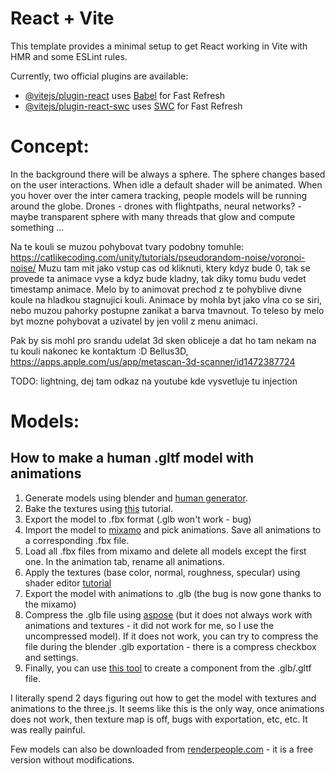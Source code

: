 # React + Vite

This template provides a minimal setup to get React working in Vite with HMR and some ESLint rules.

Currently, two official plugins are available:

- [@vitejs/plugin-react](https://github.com/vitejs/vite-plugin-react/blob/main/packages/plugin-react/README.md) uses [Babel](https://babeljs.io/) for Fast Refresh
- [@vitejs/plugin-react-swc](https://github.com/vitejs/vite-plugin-react-swc) uses [SWC](https://swc.rs/) for Fast Refresh

# Concept:
In the background there will be always a sphere. The sphere changes based on the user interactions. When idle a default shader will be animated. When you hover over the inter camera tracking, people models will be running around the globe. Drones - drones with flightpaths, neural networks? - maybe transparent sphere with many threads that glow and compute something ...

Na te kouli se muzou pohybovat tvary podobny tomuhle: https://catlikecoding.com/unity/tutorials/pseudorandom-noise/voronoi-noise/
Muzu tam mit jako vstup cas od kliknuti, ktery kdyz bude 0, tak se provede ta animace vyse a kdyz bude kladny, tak diky tomu budu vedet timestamp animace. Melo by to animovat prechod z te pohyblive divne koule na hladkou stagnujici kouli. Animace by mohla byt jako vlna co se siri, nebo muzou pahorky postupne zanikat a barva tmavnout. To teleso by melo byt mozne pohybovat a uzivatel by jen volil z menu animaci.

Pak by sis mohl pro srandu udelat 3d sken obliceje a dat ho tam nekam na tu kouli nakonec ke kontaktum :D Bellus3D, https://apps.apple.com/us/app/metascan-3d-scanner/id1472387724

TODO: lightning, dej tam odkaz na youtube kde vysvetluje tu injection

# Models:

## How to make a human .gltf model with animations
 1. Generate models using blender and [human generator](https://www.humgen3d.com/).
 2. Bake the textures using [this](https://www.youtube.com/watch?v=NROaBVaQ0do) tutorial.
 3. Export the model to .fbx format (.glb won't work - bug)
 4. Import the model to [mixamo](https://www.mixamo.com) and pick animations. Save all animations to a corresponding .fbx file.
 5. Load all .fbx files from mixamo and delete all models except the first one. In the animation tab, rename all animations.
 6. Apply the textures (base color, normal, roughness, specular) using shader editor [tutorial](https://www.youtube.com/watch?v=mX5O5v_d3aE)
 7. Export the model with animations to .glb (the bug is now gone thanks to the mixamo)
 8. Compress the .glb file using [aspose](https://products.aspose.app/3d/compression/gltf) (but it does not always work with animations and textures - it did not work for me, so I use the uncompressed model). If it does not work, you can try to compress the file during the blender .glb exportation - there is a compress checkbox and settings.
 9. Finally, you can use [this tool](https://gltf.pmnd.rs/) to create a component from the .glb/.gltf file.

I literally spend 2 days figuring out how to get the model with textures and animations to the three.js. It seems like this is the only way, once animations does not work, then texture map is off, bugs with exportation, etc, etc. It was really painful.

Few models can also be downloaded from [renderpeople.com](https://renderpeople.com/free-3d-people/) - it is a free version without modifications.
